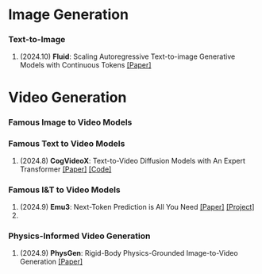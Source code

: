 # Image Generation

### Text-to-Image

1. (2024.10) **Fluid**: Scaling Autoregressive Text-to-image Generative Models with Continuous Tokens [[Paper]](https://arxiv.org/pdf/2410.13863v1)







# Video Generation



### Famous Image to Video Models



### Famous Text to Video Models

1. (2024.8) **CogVideoX**: Text-to-Video Diffusion Models with An Expert Transformer [[Paper]](https://arxiv.org/abs/2408.06072) [[Code]](https://github.com/THUDM/CogVideo)



### Famous I&T to Video Models

1. (2024.9) **Emu3**: Next-Token Prediction is All You Need [[Paper]](https://arxiv.org/pdf/2409.18869) [[Project]](https://emu.baai.ac.cn/about)
2. 



### Physics-Informed Video Generation

1. (2024.9) **PhysGen**: Rigid-Body Physics-Grounded Image-to-Video Generation [[Paper]](https://arxiv.org/pdf/2409.18964)


